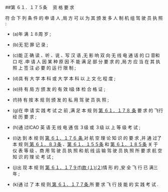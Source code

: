 ##第 ６１．１７５条 　资 格 要 求

符 合 下 列 条 件 的 申 请 人 ,局 方 可 以 为 其 颁 发 多 人 制 机 组 驾 驶 员 执 照 :

- (a)年 满 １８周 岁 ; 

- (b)无 犯 罪 记 录 ; 

- (c)能 正 确 读 、听 、说 、写 汉 语 ,无 影 响 双 向 无 线 电 通 话 的 口 音和 口 吃 .申 请 人 因 某 种 原 因 不 能 满 足 部 分 要 求 的 ,局 方 应 当 在 其 执 照 上 签 注 必 要 的 运 行 限 制 ;

- (d)具 有 大 学 本 科 或 大 学 本 科 以 上 文 化 程 度 ; 

- (e)持 有 局 方 颁 发 的 有 效 Ⅰ级 体 检 合 格 证 ; 

- (f)持 有 按 本 规 则 颁 发 的 私 用 驾 驶 员 执 照 ; 

- (g)在 申 请 实 践 考 试 之 前 ,满 足 本 规 则 [第 ６１．１７８ 条](CCAR.61.178.MD) 要 求 的 飞行 经 历 要 求 ;

- (h)通 过ICAO 英 语 无 线 电 通 信 ３级 或 ３级 以 上 等 级 考 试 ;

-   (i)达 到 本 规 则 [第 ６１．１７６ 条 ](CCAR.61.176.MD)对 航 空 理 论 知 识 的 要 求 ,并 通 过了本 规 则[ 第 ６１．８３条](CCAR.61.83.MD) 、[第 ６１．１５５条](CCAR.61.155.MD) 和 [第 ６１．１８５条](CCAR.61.185.MD) 关 于 仪 表 等 级 、商 用 驾 驶 员 执 照 和 航 线 运 输 驾 驶 员 执 照 所 要 求 航 空 知 识 的 理 论 考 试 ;

- (j)出 现 本 规 则 [第 ６１．１７９(f)款 (１)(２)](CCAR.61.179.MD)情 形 的 ,安 全 飞 行 已 满三 年 ; 

- (k)通 过 了 本 规 则[ 第 ６１．１７７条 ](CCAR.61.177.MD)所 要 求 飞 行 技 能 的 实 践 考 试 .
